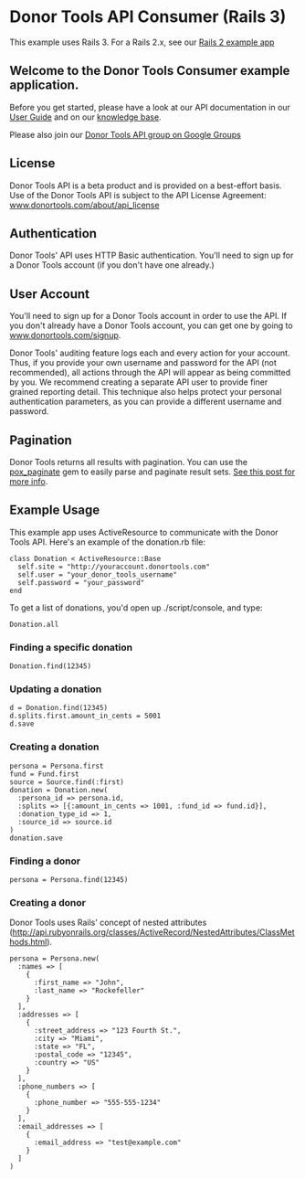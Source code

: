 # Donor Tools API Consumer (Rails 3)

This example uses Rails 3. For a Rails 2.x, see our [Rails 2 example app](https://github.com/mysmallidea/Donor-Tools-Consumer)

## Welcome to the Donor Tools Consumer example application. 

Before you get started, please have a look at our API documentation in our [User Guide](http://donortools.com/userguide/api) and on our [knowledge base](http://support.donortools.com/forums/47417/entries).

Please also join our [Donor Tools API group on Google Groups](http://groups.google.com/group/donor-tools-api)

## License

Donor Tools API is a beta product and is provided on a best-effort basis. Use of the Donor Tools API is subject to the API License Agreement: www.donortools.com/about/api_license

## Authentication

Donor Tools' API uses HTTP Basic authentication. You'll need to sign up for a Donor Tools account (if you don't have one already.)

## User Account

You'll need to sign up for a Donor Tools account in order to use the API. If you don't already have a Donor Tools account, you can get one by going to www.donortools.com/signup.

Donor Tools' auditing feature logs each and every action for your account. Thus, if you provide your own username and password for the API (not recommended), all actions through the API will appear as being committed by you. We recommend creating a separate API user to provide finer grained reporting detail. This technique also helps protect your personal authentication parameters, as you can provide a different username and password. 

## Pagination

Donor Tools returns all results with pagination. You can use the [pox_paginate](https://github.com/c42/pox_paginate) gem to easily parse and paginate result sets. [See this post for more info](http://groups.google.com/group/donor-tools-api/browse_thread/thread/8f9deb2a7ff12253).


## Example Usage

This example app uses ActiveResource to communicate with the Donor Tools API. Here's an example of the donation.rb file: 

    class Donation < ActiveResource::Base
      self.site = "http://youraccount.donortools.com"
      self.user = "your_donor_tools_username"
      self.password = "your_password"
    end

To get a list of donations, you'd open up ./script/console, and type: 

    Donation.all

### Finding a specific donation

    Donation.find(12345)

### Updating a donation

    d = Donation.find(12345)
    d.splits.first.amount_in_cents = 5001
    d.save
  
### Creating a donation

    persona = Persona.first
    fund = Fund.first
    source = Source.find(:first)
    donation = Donation.new(
      :persona_id => persona.id,
      :splits => [{:amount_in_cents => 1001, :fund_id => fund.id}],
      :donation_type_id => 1,
      :source_id => source.id
    )
    donation.save

### Finding a donor

    persona = Persona.find(12345)
  
### Creating a donor

Donor Tools uses Rails' concept of nested attributes (http://api.rubyonrails.org/classes/ActiveRecord/NestedAttributes/ClassMethods.html). 
  
    persona = Persona.new(
      :names => [
        {
          :first_name => "John", 
          :last_name => "Rockefeller"
        }
      ], 
      :addresses => [
        {
          :street_address => "123 Fourth St.", 
          :city => "Miami", 
          :state => "FL",
          :postal_code => "12345",
          :country => "US"
        }
      ],
      :phone_numbers => [
        {
          :phone_number => "555-555-1234"
        }
      ],
      :email_addresses => [
        {
          :email_address => "test@example.com"
        }
      ]
    )
